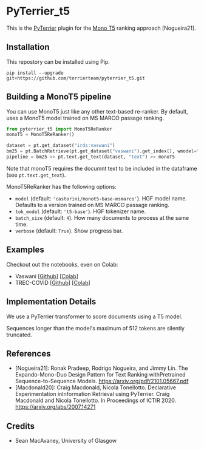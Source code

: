 # PyTerrier_t5

This is the [PyTerrier](https://github.com/terrier-org/pyterrier) plugin for the [Mono T5](https://github.com/castorini/docTTTTTquery) ranking approach [Nogueira21].

## Installation

This repostory can be installed using Pip.

    pip install --upgrade git+https://github.com/terrierteam/pyterrier_t5.git


## Building a MonoT5 pipeline

You can use MonoT5 just like any other text-based re-ranker. By default, uses a MonoT5 model
trained on MS MARCO passage ranking.

```python
from pyterrier_t5 import MonoT5ReRanker
monoT5 = MonoT5ReRanker()

dataset = pt.get_dataset("irds:vaswani")
bm25 = pt.BatchRetrieve(pt.get_dataset("vaswani").get_index(), wmodel="BM25")
pipeline = bm25 >> pt.text.get_text(dataset, "text") >> monoT5
```

Note that monoT5 requires the documnt text to be included in the dataframe (see `pt.text.get_text`).

MonoT5ReRanker has the following options:
 - `model` (default: `'castorini/monot5-base-msmarco'`). HGF model name. Defaults to a version trained on MS MARCO passage ranking.
 - `tok_model` (default: `'t5-base'`). HGF tokenizer name.
 - `batch_size` (default: `4`). How many documents to process at the same time.
 - `verbose` (default: `True`). Show progress bar.

## Examples

Checkout out the notebooks, even on Colab:

 - Vaswani [[Github](https://github.com/terrierteam/pyterrier_t5/blob/master/pyterrier_t5_vaswani.ipynb)] [[Colab](https://colab.research.google.com/github/terrierteam/pyterrier_t5/blob/master/pyterrier_t5_vaswani.ipynb)]
 - TREC-COVID [[Github](https://github.com/terrierteam/pyterrier_t5/blob/master/pyterrier_t5_trec-covid.ipynb)] [[Colab](https://colab.research.google.com/github/terrierteam/pyterrier_t5/blob/master/pyterrier_t5_trec-covid.ipynb)]

## Implementation Details

We use a PyTerrier transformer to score documents using a T5 model.

Sequences longer than the model's maximum of 512 tokens are silently truncated.

## References

  - [Nogueira21]: Ronak Pradeep, Rodrigo Nogueira, and Jimmy Lin. The Expando-Mono-Duo Design Pattern for Text Ranking withPretrained Sequence-to-Sequence Models. https://arxiv.org/pdf/2101.05667.pdf
  - [Macdonald20]: Craig Macdonald, Nicola Tonellotto. Declarative Experimentation inInformation Retrieval using PyTerrier. Craig Macdonald and Nicola Tonellotto. In Proceedings of ICTIR 2020. https://arxiv.org/abs/2007.14271

## Credits

- Sean MacAvaney, University of Glasgow
